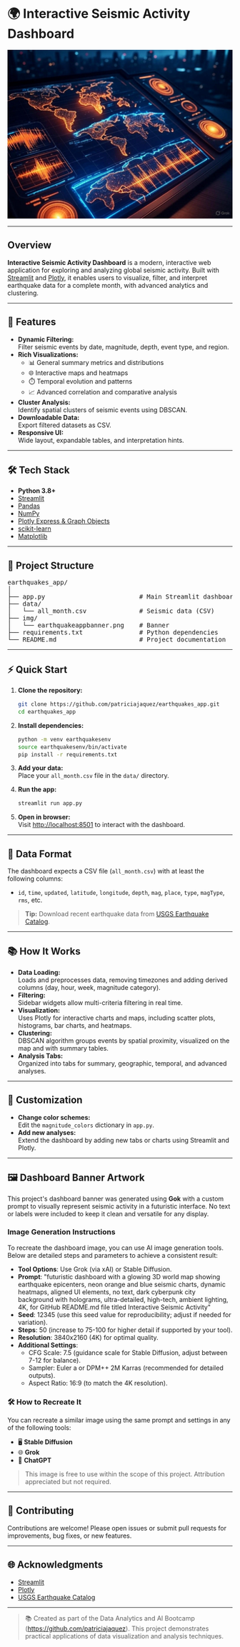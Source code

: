 # 🌍 Interactive Seismic Activity Dashboard

![Seismic Dashboard Banner](img/earthquakeappbanner.png)

---

## Overview

**Interactive Seismic Activity Dashboard** is a modern, interactive web application for exploring and analyzing global seismic activity. Built with [Streamlit](https://streamlit.io/) and [Plotly](https://plotly.com/), it enables users to visualize, filter, and interpret earthquake data for a complete month, with advanced analytics and clustering.

---

## 🚀 Features

- **Dynamic Filtering:**  
  Filter seismic events by date, magnitude, depth, event type, and region.
- **Rich Visualizations:**  
  - 📊 General summary metrics and distributions
  - 🌐 Interactive maps and heatmaps
  - ⏱️ Temporal evolution and patterns
  - 📈 Advanced correlation and comparative analysis
- **Cluster Analysis:**  
  Identify spatial clusters of seismic events using DBSCAN.
- **Downloadable Data:**  
  Export filtered datasets as CSV.
- **Responsive UI:**  
  Wide layout, expandable tables, and interpretation hints.

---

## 🛠️ Tech Stack

- **Python 3.8+**
- [Streamlit](https://streamlit.io/)
- [Pandas](https://pandas.pydata.org/)
- [NumPy](https://numpy.org/)
- [Plotly Express & Graph Objects](https://plotly.com/python/)
- [scikit-learn](https://scikit-learn.org/)
- [Matplotlib](https://matplotlib.org/)

---

## 📂 Project Structure

<pre lang="text">
earthquakes_app/
│
├── app.py                         # Main Streamlit dashboard
├── data/
│   └── all_month.csv              # Seismic data (CSV)
├── img/
│   └── earthquakeappbanner.png    # Banner
├── requirements.txt               # Python dependencies
└── README.md                      # Project documentation
</pre>

---

## ⚡ Quick Start

1. **Clone the repository:**
    ```sh
    git clone https://github.com/patriciajaquez/earthquakes_app.git
    cd earthquakes_app
    ```

2. **Install dependencies:**
    ```sh
    python -m venv earthquakesenv
    source earthquakesenv/bin/activate
    pip install -r requirements.txt
    ```

3. **Add your data:**  
   Place your `all_month.csv` file in the `data/` directory.

4. **Run the app:**
    ```sh
    streamlit run app.py
    ```

5. **Open in browser:**  
   Visit [http://localhost:8501](http://localhost:8501) to interact with the dashboard.

---

## 🧩 Data Format

The dashboard expects a CSV file (`all_month.csv`) with at least the following columns:

- `id`, `time`, `updated`, `latitude`, `longitude`, `depth`, `mag`, `place`, `type`, `magType`, `rms`, etc.

> **Tip:** Download recent earthquake data from [USGS Earthquake Catalog](https://earthquake.usgs.gov/earthquakes/search/).

---

## 📚 How It Works

- **Data Loading:**  
  Loads and preprocesses data, removing timezones and adding derived columns (day, hour, week, magnitude category).
- **Filtering:**  
  Sidebar widgets allow multi-criteria filtering in real time.
- **Visualization:**  
  Uses Plotly for interactive charts and maps, including scatter plots, histograms, bar charts, and heatmaps.
- **Clustering:**  
  DBSCAN algorithm groups events by spatial proximity, visualized on the map and with summary tables.
- **Analysis Tabs:**  
  Organized into tabs for summary, geographic, temporal, and advanced analyses.

---

## 📝 Customization

- **Change color schemes:**  
  Edit the `magnitude_colors` dictionary in `app.py`.
- **Add new analyses:**  
  Extend the dashboard by adding new tabs or charts using Streamlit and Plotly.

---

## 🖼️ Dashboard Banner Artwork
This project's dashboard banner was generated using **Gok** with a custom prompt to visually represent seismic activity in a futuristic interface. No text or labels were included to keep it clean and versatile for any display.

### Image Generation Instructions

To recreate the dashboard image, you can use AI image generation tools. Below are detailed steps and parameters to achieve a consistent result:

- **Tool Options**: Use Grok (via xAI) or Stable Diffusion.
- **Prompt**: "futuristic dashboard with a glowing 3D world map showing earthquake epicenters, neon orange and blue seismic charts, dynamic heatmaps, aligned UI elements, no text, dark cyberpunk city background with holograms, ultra-detailed, high-tech, ambient lighting, 4K, for GitHub README.md file titled Interactive Seismic Activity"
- **Seed**: 12345 (use this seed value for reproducibility; adjust if needed for variation).
- **Steps**: 50 (increase to 75-100 for higher detail if supported by your tool).
- **Resolution**: 3840x2160 (4K) for optimal quality.
- **Additional Settings**:
  - CFG Scale: 7.5 (guidance scale for Stable Diffusion, adjust between 7-12 for balance).
  - Sampler: Euler a or DPM++ 2M Karras (recommended for detailed outputs).
  - Aspect Ratio: 16:9 (to match the 4K resolution).

### 🛠️ How to Recreate It
You can recreate a similar image using the same prompt and settings in any of the following tools:
- 🖥️ **Stable Diffusion**
- 🌐 **Grok**
- 🧠 **ChatGPT**

> This image is free to use within the scope of this project. Attribution appreciated but not required.

---

## 🤝 Contributing

Contributions are welcome! Please open issues or submit pull requests for improvements, bug fixes, or new features.

---

## 🌐 Acknowledgments

- [Streamlit](https://streamlit.io/)
- [Plotly](https://plotly.com/)
- [USGS Earthquake Catalog](https://earthquake.usgs.gov/)

---

> 📚 Created as part of the Data Analytics and AI Bootcamp (https://github.com/patriciajaquez). This project demonstrates practical applications of data visualization and analysis techniques.
